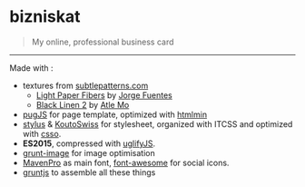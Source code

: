 # bizniskat

> My online, professional business card

* * *

Made with :

* textures from [subtlepatterns.com](http://subtlepatterns.com)
    * [Light Paper Fibers](http://subtlepatterns.com/light-paper-fibers/) by [Jorge Fuentes](http://www.jorgefuentes.net/)
    * [Black Linen 2](http://subtlepatterns.com/black-linen-2/) by [Atle Mo](http://atlemo.com/)
* [pugJS](https://pugjs.org) for page template, optimized with [htmlmin](https://www.npmjs.com/package/htmlmin)
* [stylus](http://stylus-lang.com) & [KoutoSwiss](http://kouto-swiss.io) for stylesheet, organized with ITCSS and optimized with [csso](https://github.com/css/csso).
* **ES2015**, compressed with [uglifyJS](https://github.com/mishoo/UglifyJS2).
* [grunt-image](https://github.com/1000ch/grunt-image) for image optimisation
* [MavenPro](https://dribbble.com/shots/103344-Maven-Pro) as main font, [font-awesome](http://fontawesome.io/) for social icons.
* [gruntjs](http://gruntjs.com/) to assemble all these things
